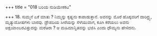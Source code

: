 +++
title = "018 ಬರಿಯ ನುಡಿಯೇಕಕಟ"

+++
18. ಸುಮ್ಮನೆ ಏಕೆ ಮಾತು ? ನಿಮ್ಮನ್ನು ಕೃಷ್ಣನು ಕಾಪಾಡುತ್ತಾನೆ. ಅವನನ್ನು ಮೊರೆ ಹೊಕ್ಕವರಿಗೆ ದಾರಿದ್ರ್ಯ, ಮೃತ್ಯುದೋಷಗಳು ಬಾರವು. ದ್ರೌಪದಿಯ ಸೀರೆಯನ್ನು ಸೆಳೆಯುವಾಗ, ಕೂಗಿ ಕರೆಯಲು ಅವನು ಅಕ್ಷಯಾಂಬರವಿತ್ತುದನ್ನು ಮರೆತಿರಾ ? ಆ ಮಹಿಮಾನ್ವಿತವನ್ನು ಭಜಿಸಿ ಎಂದು ಧೌಮ್ಯನು ಹೇಳಿದನು.